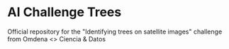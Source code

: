 # AI Challenge Trees

Official repository for the "Identifying trees on satellite images" challenge from Omdena &lt;> Ciencia &amp; Datos

